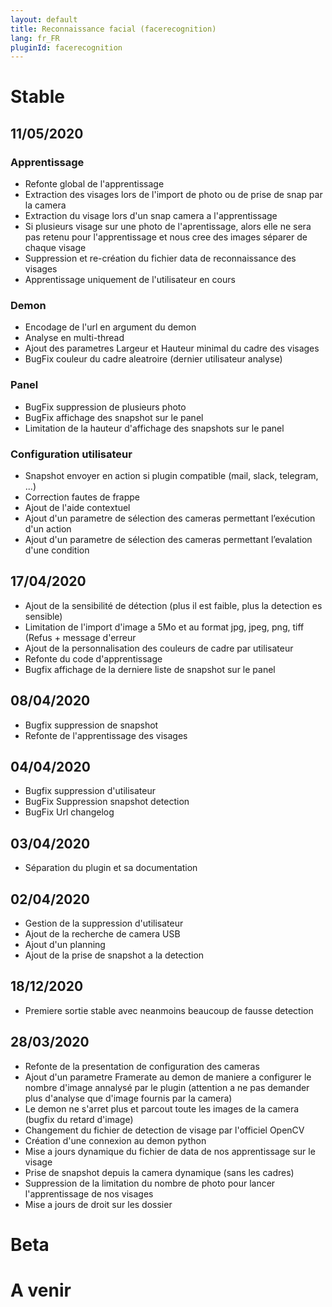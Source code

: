 ```yaml
---
layout: default
title: Reconnaissance facial (facerecognition)
lang: fr_FR
pluginId: facerecognition
---
```


# Stable
## 11/05/2020
### Apprentissage
* Refonte global de l'apprentissage
* Extraction des visages lors de l'import de photo ou de prise de snap par la camera
* Extraction du visage lors d'un snap camera a l'apprentissage
* Si plusieurs visage sur une photo de l'aprentissage, alors elle ne sera pas retenu pour l'apprentissage et nous cree des images séparer de chaque visage
* Suppression et re-création du fichier data de reconnaissance des visages
* Apprentissage uniquement de l'utilisateur en cours
### Demon
* Encodage de l'url en argument du demon
* Analyse en multi-thread
* Ajout des parametres Largeur et Hauteur minimal du cadre des visages
* BugFix couleur du cadre aleatroire (dernier utilisateur analyse)
### Panel
* BugFix suppression de plusieurs photo
* BugFix affichage des snapshot sur le panel
* Limitation de la hauteur d'affichage des snapshots sur le panel
### Configuration utilisateur
* Snapshot envoyer en action si plugin compatible (mail, slack, telegram, ...)
* Correction fautes de frappe
* Ajout de l'aide contextuel
* Ajout d'un parametre de sélection des cameras permettant l’exécution d'un action
* Ajout d'un parametre de sélection des cameras permettant l’evalation d'une condition
## 17/04/2020
* Ajout de la sensibilité de détection (plus il est faible, plus la detection es sensible) 
* Limitation de l'import d'image a  5Mo et au format jpg, jpeg, png, tiff (Refus + message d'erreur
* Ajout de la personnalisation des couleurs de cadre par utilisateur
* Refonte du code d'apprentissage
* Bugfix affichage de la derniere liste de snapshot sur le panel
## 08/04/2020
* Bugfix suppression de snapshot
* Refonte de l'apprentissage des visages
## 04/04/2020
* Bugfix suppression d'utilisateur
* BugFix Suppression snapshot detection
* BugFix Url changelog
## 03/04/2020
* Séparation du plugin et sa documentation
## 02/04/2020
* Gestion de la suppression d'utilisateur
* Ajout de la recherche de camera USB
* Ajout d'un planning
* Ajout de la prise de snapshot a la detection
## 18/12/2020
* Premiere sortie stable avec neanmoins beaucoup de fausse detection
## 28/03/2020
* Refonte de la presentation de configuration des cameras
* Ajout d'un parametre Framerate au demon de maniere a configurer le nombre d'image annalysé par le plugin (attention a ne pas demander plus d'analyse que d'image fournis par la camera)
* Le demon ne s'arret plus et parcout toute les images de la camera (bugfix du retard d'image)
* Changement du fichier de detection de visage par l'officiel OpenCV
* Création d'une connexion au demon python
* Mise a jours dynamique du fichier de data de nos apprentissage sur le visage
* Prise de snapshot depuis la camera dynamique (sans les cadres)
* Suppression de la limitation du nombre de photo pour lancer l'apprentissage de nos visages
* Mise a jours de droit sur les dossier

# Beta


# A venir



